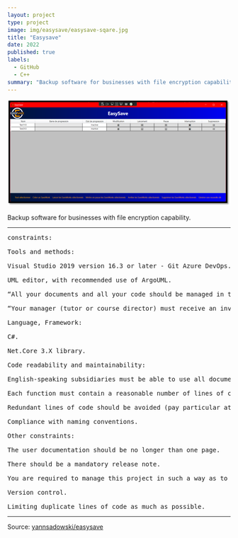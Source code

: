 ```yaml
---
layout: project
type: project
image: img/easysave/easysave-sqare.jpg
title: "Easysave"
date: 2022
published: true
labels:
  - GitHub
  - C++
summary: "Backup software for businesses with file encryption capability."
---
```


<img class="img" src="../img/easysave/easysave-home-page.png">

Backup software for businesses with file encryption capability.

<hr>

<pre>
constraints:

Tools and methods:

Visual Studio 2019 version 16.3 or later - Git Azure DevOps.

UML editor, with recommended use of ArgoUML.

“All your documents and all your code should be managed in these tools.”

“Your manager (tutor or course director) must receive an invite to your Git repository to be able to follow your developments.”

Language, Framework:

C#.

Net.Core 3.X library.

Code readability and maintainability:

English-speaking subsidiaries must be able to use all documents, lines of code and comments.

Each function must contain a reasonable number of lines of code.

Redundant lines of code should be avoided (pay particular attention when copying and pasting).

Compliance with naming conventions.

Other constraints:

The user documentation should be no longer than one page.

There should be a mandatory release note.

You are required to manage this project in such a way as to reduce the development costs of future versions and especially to be able to react quickly to any feedback concerning a dysfunction.

Version control.

Limiting duplicate lines of code as much as possible.
</pre>

<hr>

Source: <a href="https://github.com/yannsadowski/easysave"><i class="large github icon "></i>yannsadowski/easysave</a>
